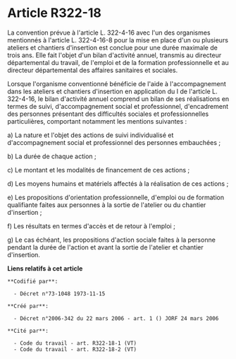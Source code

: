 # Article R322-18

La convention prévue à l'article L. 322-4-16 avec l'un des organismes mentionnés à l'article L. 322-4-16-8 pour la mise en
place d'un ou plusieurs ateliers et chantiers d'insertion est conclue pour une durée maximale de trois ans. Elle fait l'objet
d'un bilan d'activité annuel, transmis au directeur départemental du travail, de l'emploi et de la formation professionnelle
et au directeur départemental des affaires sanitaires et sociales.

Lorsque l'organisme conventionné bénéficie de l'aide à l'accompagnement dans les ateliers et chantiers d'insertion en
application du I de l'article L. 322-4-16, le bilan d'activité annuel comprend un bilan de ses réalisations en termes de
suivi, d'accompagnement social et professionnel, d'encadrement des personnes présentant des difficultés sociales et
professionnelles particulières, comportant notamment les mentions suivantes :

a) La nature et l'objet des actions de suivi individualisé et d'accompagnement social et professionnel des personnes
embauchées ;

b) La durée de chaque action ;

c) Le montant et les modalités de financement de ces actions ;

d) Les moyens humains et matériels affectés à la réalisation de ces actions ;

e) Les propositions d'orientation professionnelle, d'emploi ou de formation qualifiante faites aux personnes à la sortie de
l'atelier ou du chantier d'insertion ;

f) Les résultats en termes d'accès et de retour à l'emploi ;

g) Le cas échéant, les propositions d'action sociale faites à la personne pendant la durée de l'action et avant la sortie de
l'atelier et chantier d'insertion.

**Liens relatifs à cet article**

	**Codifié par**:

	  - Décret n°73-1048 1973-11-15

	**Créé par**:

	  - Décret n°2006-342 du 22 mars 2006 - art. 1 () JORF 24 mars 2006

	**Cité par**:

	  - Code du travail - art. R322-18-1 (VT)
	  - Code du travail - art. R322-18-2 (VT)
